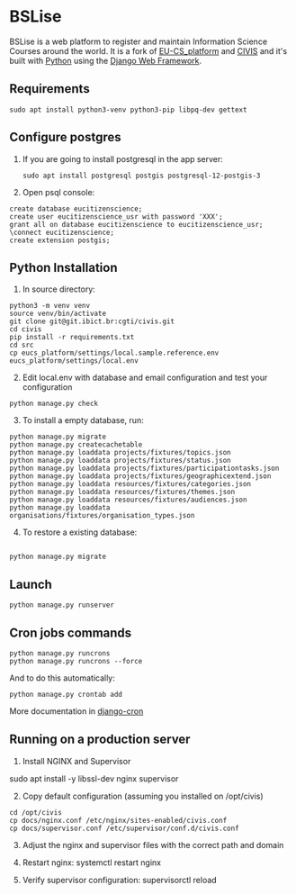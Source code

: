 # BSLise

BSLise is a web platform to register and maintain Information Science Courses around the world. 
It is a fork of [EU-CS_platform][1] and [CIVIS][2] and it's built with [Python][3] using the [Django Web Framework][4]. 

## Requirements

    sudo apt install python3-venv python3-pip libpq-dev gettext

## Configure postgres

1) If you are going to install postgresql in the app server:

   ```
   sudo apt install postgresql postgis postgresql-12-postgis-3
   ```
   
2) Open psql console:
```
create database eucitizenscience;
create user eucitizenscience_usr with password 'XXX';
grant all on database eucitizenscience to eucitizenscience_usr;
\connect eucitizenscience;
create extension postgis;
```
## Python Installation

1) In source directory:

```
python3 -m venv venv
source venv/bin/activate
git clone git@git.ibict.br:cgti/civis.git
cd civis
pip install -r requirements.txt
cd src
cp eucs_platform/settings/local.sample.reference.env eucs_platform/settings/local.env
```

2) Edit local.env with database and email configuration and test your configuration

```
python manage.py check
```

3) To install a empty database, run: 

```
python manage.py migrate
python manage.py createcachetable
python manage.py loaddata projects/fixtures/topics.json
python manage.py loaddata projects/fixtures/status.json
python manage.py loaddata projects/fixtures/participationtasks.json
python manage.py loaddata projects/fixtures/geographicextend.json
python manage.py loaddata resources/fixtures/categories.json
python manage.py loaddata resources/fixtures/themes.json
python manage.py loaddata resources/fixtures/audiences.json
python manage.py loaddata organisations/fixtures/organisation_types.json
```

4) To restore a existing database:

```

python manage.py migrate
```

## Launch
```
python manage.py runserver
```

## Cron jobs commands 
```
python manage.py runcrons
python manage.py runcrons --force
```

And to do this automatically:
```
python manage.py crontab add
```
More documentation in [django-cron][5]

## Running on a production server

1) Install NGINX and Supervisor

sudo apt install -y libssl-dev nginx supervisor 

2) Copy default configuration (assuming you installed on /opt/civis)

```
cd /opt/civis
cp docs/nginx.conf /etc/nginx/sites-enabled/civis.conf
cp docs/supervisor.conf /etc/supervisor/conf.d/civis.conf  
```

3) Adjust the nginx and supervisor files with the correct path and domain

4) Restart nginx: systemctl restart nginx

5) Verify supervisor configuration: supervisorctl reload


[1]: https://eu-citizen.science
[2]: https://civis.ibict.br
[3]: https://www.python.org/
[4]: https://www.djangoproject.com/
[5]: https://pypi.org/project/django-crontab/ 
